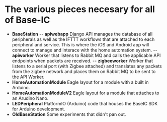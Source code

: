 # The various pieces necesary for all of Base-IC

- **BaseStation**
-- **apiwebapp** Django API manages the database of all peripherals as well as the IFTTT workflows that are attached to each peripheral and service. This is where the iOS and Android app will connect to manage and interace with the home automation system.
-- **apiworker** Worker that listens to Rabbit MQ and calls the applicable API endpoints when packets are received.
-- **zigbeeworker** Worker that listens to a serial port (with Zigbee attached) and translates any packets from the zigbee network and places them on Rabbit MQ to be sent to the API Worker.
- **HomeAutomationModule** Eagle layout for a module with a built in Arduino.
- **HomeAutomationModuleV2** Eagle layout for a module that attaches to an Arudino Nano.
- **LEDPeripheral** PlatformIO (Arduino) code that houses the BaseIC SDK for Arduino development.
- **OldBaseStation** Some experiments that didn't pan out.
